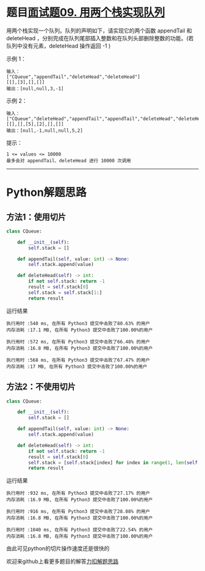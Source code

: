 # 题目[面试题09. 用两个栈实现队列](https://leetcode-cn.com/problems/yong-liang-ge-zhan-shi-xian-dui-lie-lcof/)

用两个栈实现一个队列。队列的声明如下，请实现它的两个函数 appendTail 和 deleteHead ，分别完成在队列尾部插入整数和在队列头部删除整数的功能。(若队列中没有元素，deleteHead 操作返回 -1 )

 

示例 1：

```
输入：
["CQueue","appendTail","deleteHead","deleteHead"]
[[],[3],[],[]]
输出：[null,null,3,-1]
```



示例 2：

```
输入：
["CQueue","deleteHead","appendTail","appendTail","deleteHead","deleteHead"]
[[],[],[5],[2],[],[]]
输出：[null,-1,null,null,5,2]
```



提示：

    1 <= values <= 10000
    最多会对 appendTail、deleteHead 进行 10000 次调用

*****

# Python解题思路

## 方法1：使用切片

```python
class CQueue:

    def __init__(self):
        self.stack = []

    def appendTail(self, value: int) -> None:
        self.stack.append(value)

    def deleteHead(self) -> int:
        if not self.stack: return -1
        result = self.stack[0]
        self.stack = self.stack[1:]
        return result

```

运行结果

```
执行用时 :540 ms, 在所有 Python3 提交中击败了80.63% 的用户
内存消耗 :17.1 MB, 在所有 Python3 提交中击败了100.00%的用户

执行用时 :572 ms, 在所有 Python3 提交中击败了66.48% 的用户
内存消耗 :16.8 MB, 在所有 Python3 提交中击败了100.00%的用户

执行用时 :568 ms, 在所有 Python3 提交中击败了67.47% 的用户
内存消耗 :17 MB, 在所有 Python3 提交中击败了100.00%的用户
```

## 方法2：不使用切片

```python
class CQueue:

    def __init__(self):
        self.stack = []

    def appendTail(self, value: int) -> None:
        self.stack.append(value)

    def deleteHead(self) -> int:
        if not self.stack: return -1
        result = self.stack[0]
        self.stack = [self.stack[index] for index in range(1, len(self.stack))]
        return result
```

运行结果

```
执行用时 :932 ms, 在所有 Python3 提交中击败了27.17% 的用户
内存消耗 :16.9 MB, 在所有 Python3 提交中击败了100.00%的用户

执行用时 :916 ms, 在所有 Python3 提交中击败了28.08% 的用户
内存消耗 :16.8 MB, 在所有 Python3 提交中击败了100.00%的用户

执行用时 :1040 ms, 在所有 Python3 提交中击败了22.54% 的用户
内存消耗 :16.8 MB, 在所有 Python3 提交中击败了100.00%的用户
```

由此可见python的切片操作速度还是很快的

欢迎来github上看更多题目的解答[力扣解题思路](https://github.com/WRAllen/LeetCode)

  
